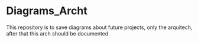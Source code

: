 # Diagrams_Archt
This repository is to save diagrams about future projects, only the arquitech, after that this arch should be documented

